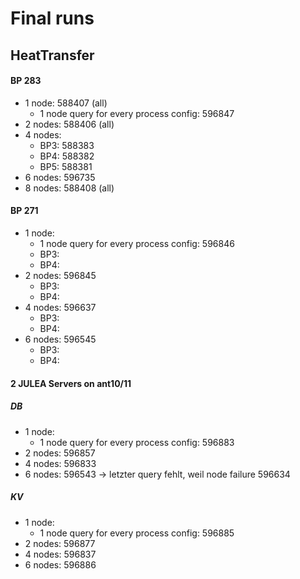 # Final runs

## HeatTransfer


#### BP 283
- 1 node: 588407 (all)
    + 1 node query for every process config: 596847
- 2 nodes: 588406 (all)
- 4 nodes:
    - BP3: 588383
    - BP4: 588382
    - BP5: 588381
- 6 nodes: 596735
- 8 nodes: 588408 (all)

<!-- error for 6 nodes: -->
<!-- 6 nodes: line 64: 20060 Floating point exception(core dumped) mpirun -n $proc -ppn $(($proc/8)) $htWriteBin $configFile $inputOutput ${N[$i]} ${M[$i]} $size $size $steps $iterations >> "${writeFile}" -->
<!-- ls: cannot access '/home/urz/kduwe/ht-output/heat-bp3-2nodes.bp': No such file or directory -->


#### BP 271
- 1 node:  
    + 1 node query for every process config: 596846
    - BP3:
    - BP4:
- 2 nodes: 596845
    - BP3:
    - BP4:
- 4 nodes: 596637
    - BP3:
    - BP4:
- 6 nodes: 596545
    - BP3:
    - BP4:




#### 2 JULEA Servers on ant10/11
<!-- neue ht messungen 271 -->
<!-- https://github.com/julea-io/adios2/commit/2c6b0aa13f1b36329746d607a816441b7521e4e5 -->

##### DB
- 1 node:  
    + 1 node query for every process config: 596883
- 2 nodes: 596857
- 4 nodes: 596833
- 6 nodes: 596543 -> letzter query fehlt, weil node failure
596634


##### KV
- 1 node:  
    + 1 node query for every process config: 596885
- 2 nodes: 596877
- 4 nodes: 596837
- 6 nodes: 596886
